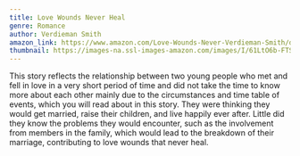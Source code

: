 ```yaml
---
title: Love Wounds Never Heal
genre: Romance
author: Verdieman Smith
amazon_link: https://www.amazon.com/Love-Wounds-Never-Verdieman-Smith/dp/1648953824/ref=sr_1_1?crid=2HN93MN7RRM6L&keywords=9781648953828&qid=1642672608&sprefix=9781648953828%2Caps%2C284&sr=8-1
thumbnail: https://images-na.ssl-images-amazon.com/images/I/61LtO6b-FTS.jpg
---
```

This story reflects the relationship between two young people who met and fell in love in a very short period of time and did not take the time to know more about each other mainly due to the circumstances and time table of events, which you will read about in this story. They were thinking they would get married, raise their children, and live happily ever after. Little did they know the problems they would encounter, such as the involvement from members in the family, which would lead to the breakdown of their marriage, contributing to love wounds that never heal.